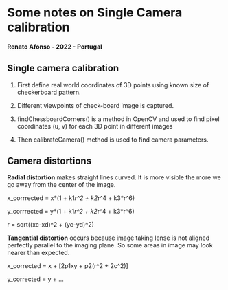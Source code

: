 # Some notes on Single Camera calibration

#### Renato Afonso - 2022 - Portugal

## Single camera calibration

1. First define real world coordinates of 3D points using known size of checkerboard pattern.

2. Different viewpoints of check-board image is captured.

3. findChessboardCorners() is a method in OpenCV and used to find pixel coordinates (u, v) for each 3D point in different images

4. Then calibrateCamera() method is used to find camera parameters.

## Camera distortions

**Radial distortion** makes straight lines curved. It is more visible the more we go away from the center of the image.

x_corrrected = x*(1 + k1*r^2 + k2*r^4 + k3*r^6)

y_corrrected = y*(1 + k1*r^2 + k2*r^4 + k3*r^6)

r = sqrt((xc-xd)^2 + (yc-yd)^2)

**Tangential distortion** occurs because image taking lense is not aligned perfectly parallel to the imaging plane. So some areas in image may look nearer than expected.

x_corrected = x + [2p1xy + p2(r^2 + 2c^2)]

y_corrected = y + ...




